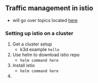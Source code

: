 ## Traffic management in istio

- will go over topics located [here](https://istio.io/latest/docs/tasks/traffic-management/)

### Setting up istio on a cluster

1. Get a cluster setup
   - k3d example `hello`
2. Use helm to download istio repo
   - `helm command here`
3. Install istio
   - `helm command here`
4.
